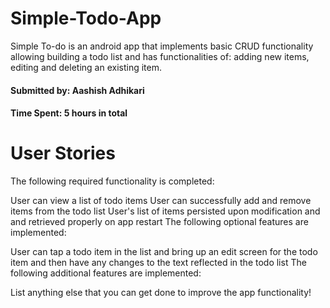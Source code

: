 # Simple-Todo-App
Simple To-do is an android app that implements basic CRUD functionality allowing building a todo list and has functionalities of: adding new items, editing and deleting an existing item.
#### Submitted by: Aashish Adhikari
#### Time Spent: 5 hours in total
# User Stories
The following required functionality is completed:

 User can view a list of todo items
 User can successfully add and remove items from the todo list
 User's list of items persisted upon modification and and retrieved properly on app restart
The following optional features are implemented:

 User can tap a todo item in the list and bring up an edit screen for the todo item and then have any changes to the text reflected in the todo list
The following additional features are implemented:

 List anything else that you can get done to improve the app functionality!
